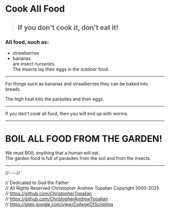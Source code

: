 # Cook All Food
> ## If you don't cook it, don't eat it! 

### All food, such as:
* strawberries 
* bananas  
are insect nurseries.  
The insects lay their eggs in the outdoor food.

---

For things such as bananas and strawberries they can be baked into breads.

The high heat kills the parasites and their eggs.

---

If you don't cook all food, then you will end up with worms.

---

# BOIL ALL FOOD FROM THE GARDEN!
We must BOIL anything that a human will eat.  
The garden food is full of parasites from the soil and from the insects.  

---

//----//

// Dedicated to God the Father  
// All Rights Reserved Christopher Andrew Topalian Copyright 2000-2025  
// https://github.com/ChristopherTopalian  
// https://github.com/ChristopherAndrewTopalian  
// https://sites.google.com/view/CollegeOfScripting

